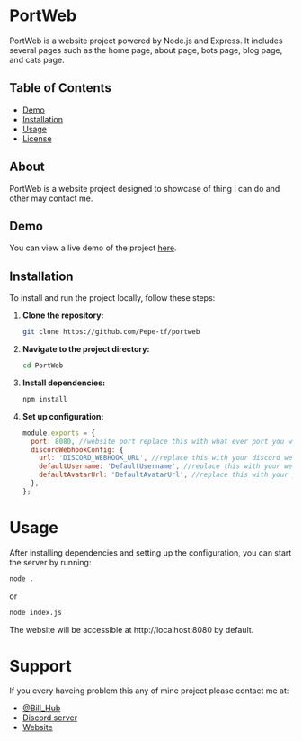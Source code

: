 # PortWeb

PortWeb is a website project powered by Node.js and Express. It includes several pages such as the home page, about page, bots page, blog page, and cats page.

## Table of Contents
- [Demo](#Demo)
- [Installation](#installation)
- [Usage](#usage)
- [License](https://github.com/Pepe-tf/portweb/blob/main/LICENSE)

## About
PortWeb is a website project designed to showcase of thing I can do and other may contact me.

## Demo

You can view a live demo of the project [here](https://me.billhubs.xyz).

## Installation
To install and run the project locally, follow these steps:

1. **Clone the repository:**
   ```bash
   git clone https://github.com/Pepe-tf/portweb
   ```
2. **Navigate to the project directory:**
    ```bash
    cd PortWeb
    ```
3. **Install dependencies:**
    ```bash
    npm install
    ```
4. **Set up configuration:**
   ```javascript
   module.exports = {
     port: 8080, //website port replace this with what ever port you want.
     discordWebhookConfig: {
       url: 'DISCORD_WEBHOOK_URL', //replace this with your discord webhook.
       defaultUsername: 'DefaultUsername', //replace this with your webhook name.
       defaultAvatarUrl: 'DefaultAvatarUrl', //replace this with your profile url.
     },
   };
   ```

# Usage

After installing dependencies and setting up the configuration, you can start the server by running:

```bash
node .
```
or 
```bash
node index.js
```

The website will be accessible at http://localhost:8080 by default.

# Support
If you every haveing problem this any of mine project please contact me at: 

- [@Bill_Hub](https://discord.com/users/640512148786642947)
- [Discord server](https://discord.gg/R9DFaHACv5)
- [Website](https://zaq.billhubs.xyz)